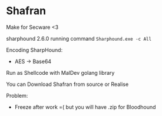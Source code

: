 # Shafran

Make for Secware <3

sharphound 2.6.0
running command `Sharphound.exe -c All`

Encoding SharpHound:
- AES -> Base64

Run as Shellcode with MalDev golang library


You can Download Shafran from source or Realise


Problem:
- Freeze after work =( but you will have .zip for Bloodhound
